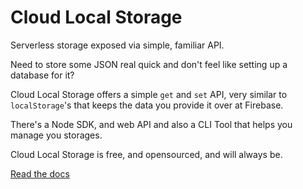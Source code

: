 # Cloud Local Storage

Serverless storage exposed via simple, familiar API.

Need to store some JSON real quick and don't feel like setting up a database for it?

Cloud Local Storage offers a simple `get` and `set` API, very similar to `localStorage`'s that keeps the data you provide it over at Firebase.

There's a Node SDK, and web API and also a CLI Tool that helps you manage you storages.

Cloud Local Storage is free, and opensourced, and will always be.

[Read the docs](https://cloud-local-storage.web.app/docs)
